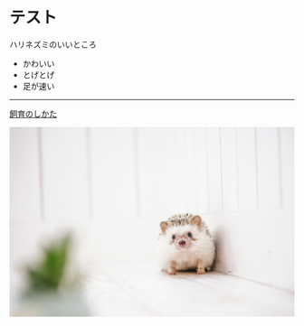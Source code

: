 # テスト 

ハリネズミのいいところ
- かわいい
- とげとげ
- 足が速い

---

[飼育のしかた](http://hari-hedgehog.com/2016/11/05/comeon-hedgehog-qvp/)

![ハリネズミ](./KAZUHIRO171013022_TP_V.jpg  "ポップアップ文字") 
